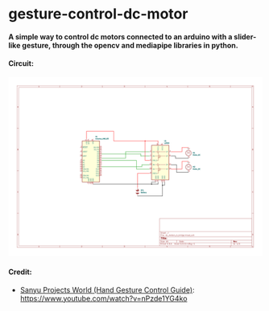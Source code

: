 # gesture-control-dc-motor
#### A simple way to control dc motors connected to an arduino with a slider-like gesture, through the opencv and mediapipe libraries in python.

#### Circuit:
<img src="circuit_diagram.svg" width="960"/>

#### Credit:
- <ins>Sanyu Projects World (Hand Gesture Control Guide)</ins>: https://www.youtube.com/watch?v=nPzde1YG4ko
